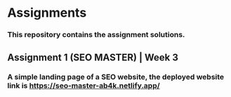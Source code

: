 # Assignments
### This repository contains the assignment solutions.
## Assignment 1 (SEO MASTER) | Week 3
### A simple landing page of a SEO website, the deployed website link is https://seo-master-ab4k.netlify.app/
